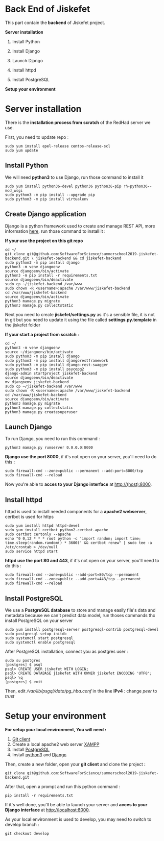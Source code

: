 
# Back End of Jiskefet

  

This part contain the **backend** of Jiskefet project.

**Server installation**

1. Install Python

2. Install Django

3. Launch Django

4. Install httpd

5. Install PostgreSQL

**Setup your environment**

  

# Server installation


There is the **installation process from scratch** of the RedHad server we use.

First, you need to update repo : 

    sudo yum install epel-release centos-release-scl
    sudo yum update

## Install Python

We will need **python3** to use Django, run those command to install it
  
    sudo yum install python36-devel python36 python36-pip rh-python36--mod_wsgi
    sudo python3 -m pip install --upgrade pip
    sudo python3 -m pip install virtualenv

  

## Create Django application

Django is a python framework used to create and manage REST API, more information [here](https://www.djangoproject.com/start/overview/), run those command to install it :

**If your use the project on this git repo**

    cd ~/
    git clone git@github.com:SoftwareForScience/summerschool2019-jiskefet-backend.git \ jiskefet-backend && cd jiskefet-backend
    sudo python3 -m pip install django
    python3 -m venv djangoenv
    source djangoenv/bin/activate
    python3 -m pip install -r requirements.txt
    source djangoenv/bin/deactivate
    sudo cp ~/jiskefet-backend /var/www
    sudo chown -R <username>:apache /var/www/jiskefet-backend
    cd /var/www/jiskefet-backend 
    source djangoenv/bin/activate
    python3 manage.py migrate
    python3 manage.py collectstatic

Next you need to create **jiskefet/settings.py**
as it's a sensible file, it is not in git but you need to update it using the file called **settings.py.template** in the jiskefet folder

**If your start a project from scratch :** 
  

    cd ~/
    python3 -m venv djangoenv
    source ~/djangoenv/bin/activate
    sudo python3 -m pip install django
    sudo python3 -m pip install djangorestframework
    sudo python3 -m pip install django-rest-swagger
    sudo python3 -m pip install psycopg2
    django-admin startproject jiskefet-backend
    source djangoenv/bin/deactivate
    mv djangoenv jiskefet-backend
    sudo cp ~/jiskefet-backend /var/www
    sudo chown -R <username>:apache /var/www/jiskefet-backend
    cd /var/www/jiskefet-backend 
    source djangoenv/bin/activate
    python3 manage.py migrate
    python3 manage.py collectstatic
    python3 manage.py createsuperuser

    
## Launch Django

  

To run Django, you need to run this command :

  

    python3 manage.py runserver 0.0.0.0:8000

  

**Django use the port 8000**, if it's not open on your server, you'll need to do this :

  

    sudo firewall-cmd --zone=public --permanent --add-port=8000/tcp
    sudo firewall-cmd --reload

  

Now you're able to **acces to your Django interface** at [http://(host):8000](http://host:8000).

  

## Install httpd

httpd is used to install needed components for a **apache2 webserver**,  certbot is used for https

    sudo yum install httpd httpd-devel
    sudo yum install certbot python2-certbot-apache
    sudo certbot certonly --apache
    echo "0 0,12 * * * root python -c 'import random; import time; time.sleep(random.random() * 3600)' && certbot renew" | sudo tee -a /etc/crontab > /dev/null
    sudo service httpd start

**httpd use the port 80 and 443**, if it's not open on your server, you'll need to do this :
  

    sudo firewall-cmd --zone=public --add-port=80/tcp --permanent
    sudo firewall-cmd --zone=public --add-port=443/tcp --permanent
    sudo firewall-cmd --reload

## Install PostgreSQL

We use a **PostgreSQL database** to store and manage easily file's data and metadata because we can't predict data model, run thoses commands tho install PostgreSQL on your server

    sudo yum install postgresql-server postgresql-contrib postgresql-devel
    sudo postgresql-setup initdb
    sudo systemctl start postgresql
    sudo systemctl enable postgresql

After PostgreSQL installation, connect you as postgres user :

    sudo su postgres
    [postgres] $ psql
    psql> CREATE USER jiskefet WITH LOGIN;
    psql> CREATE DATABASE jiskefet WITH OWNER jiskefet ENCODING 'UTF8';
    psql> \q
    [postgres] $ exit
Then, edit */var/lib/psgql/data/pg_hba.conf* in the line **IPv4** : change *peer* to *trust*

# Setup your environment

**For setup your local environment, You will need :**

 1. [Git client](https://git-scm.com/downloads)
 2. Create a local apache2 web server [XAMPP](https://www.apachefriends.org/fr/download.html) 
 3. Install [PostgreSQL](https://www.postgresql.org/download/)
 4. Install [python3](https://www.python.org/downloads/) and [Django](https://www.djangoproject.com/download/)

Then, create a new folder, open your **git client** and clone the project :

    git clone git@github.com:SoftwareForScience/summerschool2019-jiskefet-backend.git
 
After that, open a prompt and run this python command :

    pip install -r requirements.txt

If it's well done, you'll be able to launch your server and **acces to your Django interface** at [http://localhost:8000](http://localhost:8000).

As your local environment is used to develop, you may need to switch to develop branch :

    git checkout develop 
